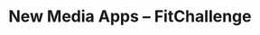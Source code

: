 ---
title: "New Media Apps &ndash; FitChallenge"
slug : fit-challenge
description: "Opdracht: bedenk, ontwerp en maak een prototype ."
tags:
  - name: XD
  - name: HTML
  - name: CSS
  - name: Jekyll
  - name: Sass
  - name: Markdown
  - name: JavaScript
type: intern
members:
    - name : "Manon Adriaens<br>&amp; Allissa Mae Enzon"
      major: Crossmedia-ontwerp
      minor: Photo Design
      academic-year: 2de jaar
thumbnail:
    url: thumb_400x400.png
    alt: ""
    height: 1
    width: 1
    text-color: "1e271e"
    background-color: "1e271e"
media:
    - url : screen-designs-01.png
      type: image
      text: Screen mockups.
    - url : screen-designs-02.png
      type: image
      text: Screen designs voor smartphone-app.
    - url : wireflow-smartphone.jpg
      type: image
      text: Wireflow/Prototype voor de smartphone-app in Adobe XD.
created: 20/06/2017
order: 2
---